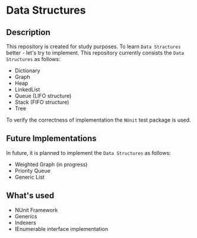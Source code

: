 Data Structures
===============
Description
-----------
This repository is created for study purposes. To learn `Data Stractures` better - let's try to implement. This repository currently consists the `Data Structures` as follows:

* Dictionary
* Graph
* Heap
* LinkedList
* Queue (LIFO structure)
* Stack (FIFO structure)
* Tree

To verify the correctness of implementation the `NUnit` test package is used.

Future Implementations
----------------------
In future, it is planned to implement the `Data Structures` as follows:

* Weighted Graph (in progress)
* Priority Queue
* Generic List

What's used
-----------
* NUnit Framework
* Generics
* Indexers
* IEnumerable interface implementation
